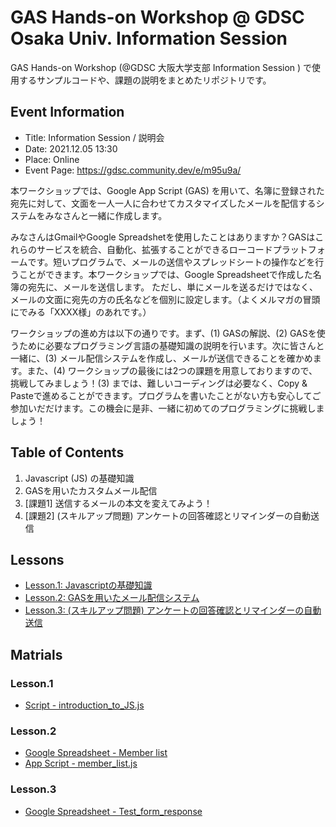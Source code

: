 # GAS Hands-on Workshop @ GDSC Osaka Univ. Information Session
GAS Hands-on Workshop (@GDSC 大阪大学支部 Information Session ) で使用するサンプルコードや、課題の説明をまとめたリポジトリです。

## Event Information

- Title: Information Session / 説明会
- Date: 2021.12.05 13:30
- Place: Online
- Event Page: https://gdsc.community.dev/e/m95u9a/

本ワークショップでは、Google App Script (GAS) を用いて、名簿に登録された宛先に対して、文面を一人一人に合わせてカスタマイズしたメールを配信するシステムをみなさんと一緒に作成します。

みなさんはGmailやGoogle Spreadshetを使用したことはありますか？GASはこれらのサービスを統合、自動化、拡張することができるローコードプラットフォームです。短いプログラムで、メールの送信やスプレッドシートの操作などを行うことができます。本ワークショップでは、Google Spreadsheetで作成した名簿の宛先に、メールを送信します。
ただし、単にメールを送るだけではなく、メールの文面に宛先の方の氏名などを個別に設定します。（よくメルマガの冒頭にでみる「XXXX様」のあれです。）

ワークショップの進め方は以下の通りです。まず、(1) GASの解説、(2)  GASを使うために必要なプログラミング言語の基礎知識の説明を行います。次に皆さんと一緒に、(3) メール配信システムを作成し、メールが送信できることを確かめます。また、(4) ワークショップの最後には2つの課題を用意しておりますので、挑戦してみましょう！(3) までは、難しいコーディングは必要なく、Copy & Pasteで進めることができます。プログラムを書いたことがない方も安心してご参加いだだけます。この機会に是非、一緒に初めてのプログラミングに挑戦しましょう！

## Table of Contents
1. Javascript (JS) の基礎知識
1. GASを用いたカスタムメール配信
1. [課題1] 送信するメールの本文を変えてみよう！
1. [課題2] (スキルアップ問題) アンケートの回答確認とリマインダーの自動送信

## Lessons

- [Lesson.1: Javascriptの基礎知識](./LESSON-1)
- [Lesson.2: GASを用いたメール配信システム](./LESSON-2)
- [Lesson.3: (スキルアップ問題) アンケートの回答確認とリマインダーの自動送信](./LESSON-3)

## Matrials

### Lesson.1

- [Script - introduction_to_JS.js](./LESSON-1/introduction_to_JS.md)

### Lesson.2

- [Google Spreadsheet - Member list](https://docs.google.com/spreadsheets/d/11if_trawTvn-O8zdC1hOptxXVftLoz0cV1wU_DKxmyw/edit?usp=sharing)
- [App Script - member_list.js](./LESSON-2/member_list.js)

### Lesson.3

- [Google Spreadsheet - Test_form_response](https://docs.google.com/spreadsheets/d/1nikD5yFJipkauKGIXhYKZ1DQn9syAe64xN8hHcVPdBM/edit#gid=506049203)
